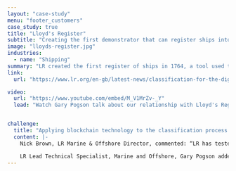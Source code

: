 ```yaml
---
layout: "case-study"
menu: "footer_customers"
case_study: true
title: "Lloyd's Register"
subtitle: "Creating the first demonstrator that can register ships into Class using blockchain technology"
image: "lloyds-register.jpg"
industries:
  - name: "Shipping"
summary: "LR created the first register of ships in 1764, a tool used to provide merchants and underwriters information about the quality and condition of vessels they chartered and insured."
link: 
  url: "https://www.lr.org/en-gb/latest-news/classification-for-the-digital-age/"

video: 
  url: "https://www.youtube.com/embed/M_V1MrZv-_Y"
  lead: "Watch Gary Pogson talk about our relationship with Lloyd's Register and how we helped them"


challenge: 
  title: "Applying blockchain technology to the classification process of registering new ships into Class and launching a prototype blockchain-enabled register tool."
  content: |-
    Nick Brown, LR Marine & Offshore Director, commented: “LR has tested blockchain technology as an enabler to enter a ship into Class and we have identified multiple potential sources of value by adopting this technology in relation to the management of the activities required as part of this process. A blockchain-based register provides immutability and auditability, therefore providing enhanced trust in the information provided on the platform and also potentially facilitating the trusted information to be available ‘up-to-the-minute’ allowing financing, insuring, payments etc to be provided more dynamically.”

    LR Lead Technical Specialist, Marine and Offshore, Gary Pogson added: “I have been investigating distributed ledger and blockchain technologies for about two and half years and from very early on, I recognised this as an area of great potential. We have taken a systems approach in undertaking this project, exploring customer needs to derive requirements. In looking at potential solutions, we’ve been careful to ask whether blockchain is a valid component of a solution. In our view, applied carefully as part of a well-designed system, it is uniquely disposed to offer additional value and set a foundation for the maritime industry’s future needs.”
---
```

